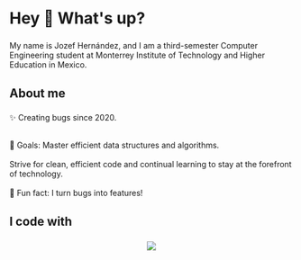 <h1 align="left">Hey 👋 What's up?</h1>

###

<p align="left">My name is Jozef Hernández, and I am a third-semester Computer Engineering student at Monterrey Institute of Technology and Higher Education in Mexico.</p>

###

<h2 align="left">About me</h2>

###

<p align="left">✨ Creating bugs since 2020. </p>
<br>🎯 Goals: Master efficient data structures and algorithms.<br>
<br>Strive for clean, efficient code and continual learning to stay at the forefront of technology.<br>
<br>🎲 Fun fact: I turn bugs into features!</p>

###

<h2 align="left">I code with</h2>

###

<p align="center">
  <a href="https://skillicons.dev">
    <img src="https://skillicons.dev/icons?i=cpp,py,swift,mysql,matlab,html,css,git," />
  </a>
</p>

###

